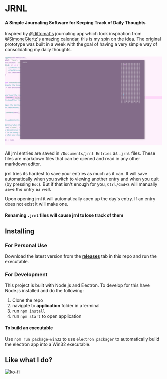 # JRNL
#### A Simple Journaling Software for Keeping Track of Daily Thoughts

Inspired by [@dittomat's](https://twitter.com/dittomat) journaling app which took inspiration from
[@SimoneGiertz's](https://twitter.com/simonegiertz?lang=en) amazing calendar, this is my spin on the idea. The original prototype was built
in a week with the goal of having a very simple way of consolidating my daily thoughts.   
  
![Early Gif](/Ver1.gif)  

All jrnl entries are saved in `/Documents/jrnl Entries` as `.jrnl` files. These files are markdown files that can be opened and read
in any other markdown editor.  
  
jrnl tries its hardest to save your entries as much as it can. It will save automatically when you switch to viewing another entry 
and when you quit (by pressing `Esc`). But if that isn't enough for you, `Ctrl/Cmd+S` will manually save the entry as well.  
  
Upon opening jrnl it will automatically open up the day's entry. If an entry does not exist it will make one.  
  
#### Renaming `.jrnl` files will cause jrnl to lose track of them

## Installing
### For Personal Use  
Download the latest version from the [**releases**](https://github.com/Blarfnip/JRNL/releases/master) tab in this repo and run the executable.

### For Development
This project is built with Node.js and Electron. To develop for this have Node.js installed and do the following:
1. Clone the repo  
2. navigate to **application** folder in a terminal  
3. run `npm install`  
4. run `npm start` to open application  

#### To build an executable
Use `npm run package-win32` to use `electron packager` to automatically build the electron app into a Win32 executable.  

## Like what I do?
[![ko-fi](https://www.ko-fi.com/img/githubbutton_sm.svg)](https://ko-fi.com/T6T1TDCS)
